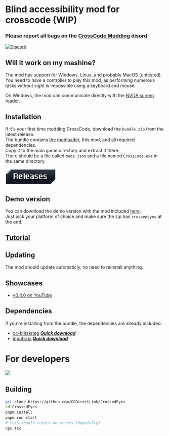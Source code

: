 <!-- markdownlint-disable MD013 MD024 MD001 MD045 -->
# Blind accessibility mod for crosscode (WIP)

### Please report all bugs on the [CrossCode Modding](https://discord.com/invite/3Xw69VjXfW) disord

[![Discord](https://img.shields.io/discord/382339402338402315?logo=discord&logoColor=white&label=CrossCode%20Modding)](https://discord.com/invite/3Xw69VjXfW)

## Will it work on my mashine?

The mod has support for Windows, Linux, and probably MacOS (untested).  
You need to have a controller to play this mod, as performing numerous tasks without sight is impossible using a keyboard and mouse.  

On Windows, the mod can communicate directly with the [NVDA screen reader](https://www.nvaccess.org/).  

## Installation

If it's your first time modding CrossCode, download the `bundle.zip` from the latest release.  
The bundle contains [the modloader](https://github.com/CCDirectLink/CCLoader), this mod, and all required dependencies.  
Copy it to the main game directory and extract it there.  
There should be a file called `mods.json` and a file named `CrossCode.exe` in the same directory.  

[![Releases](https://github.com/CCDirectLink/organization/blob/master/assets/badges/releases%402x.png)](https://github.com/CCDirectLink/CrossedEyes/releases/latest/)

## Demo version
You can download the demo version with the mod included [here](https://github.com/krypciak/crosscode-demonizer/releases/latest).  
Just pick your platform of choice and make sure the zip has `crossedeyes` at the end.  

## [Tutorial](/TUTORIAL.md)

## Updating

The mod should update automaticly, no need to reinstall anything.

## Showcases

- [v0.4.0 on YouTube](https://www.youtube.com/watch?v=ham2pcznMnM)  

## Dependencies

If you're installing from the bundle, the dependencies are already included.  

- [cc-blitzkrieg](https://github.com/krypciak/cc-blitzkrieg) **_[Quick download](https://github.com/krypciak/cc-blitzkrieg/releases/latest)_**  
- [input-api](https://github.com/CCDirectLink/input-api) **_[Quick download](https://github.com/CCDirectLink/input-api/releases/latest)_**  

# For developers

[![](https://tokei.rs/b1/github/CCDirectLink/CrossedEyes?type=typescript&label=TypeScript&style=flat)](https://tokei.rs/b1/github/CCDirectLink/CrossedEyes?type=typescript&label=TypeScript&style=flat)

## Building

```bash
git clone https://github.com/CCDirectLink/CrossedEyes
cd CrossedEyes
pnpm install
pnpm run start
# this should return no errors (hopefully)
npx tsc
```

